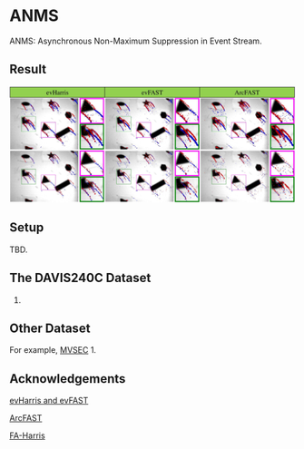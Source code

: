 # ANMS
ANMS: Asynchronous Non-Maximum Suppression in Event Stream.

## Result
![PIC](ANMS_result.JPG)

## Setup
TBD.

## The DAVIS240C Dataset
1.

## Other Dataset
For example, [MVSEC](https://daniilidis-group.github.io/mvsec/)
1. 

## Acknowledgements


[evHarris and evFAST](https://github.com/uzh-rpg/rpg_corner_events)

[ArcFAST](https://github.com/ialzugaray/arc_star_ros)

[FA-Harris](https://github.com/ruoxianglee/fa_harris)
